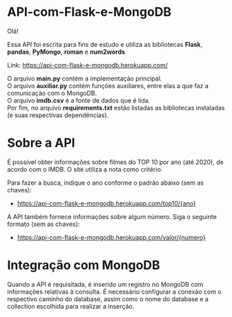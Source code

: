 # API-com-Flask-e-MongoDB
Olá!

Essa API foi escrita para fins de estudo e utiliza as bibliotecas **Flask**, **pandas**, **PyMongo**, **roman** e **num2words**

Link: https://api-com-flask-e-mongodb.herokuapp.com/

O arquivo **main.py** contém a implementação principal.  
O arquivo **auxiliar.py** contém funções auxiliares, entre elas a que faz a comunicação com o MongoDB.  
O arquivo **imdb.csv** é a fonte de dados que é lida.  
Por fim, no arquivo **requirements.txt** estão listadas as bibliotecas instaladas (e suas respectivas dependências).  


# Sobre a API

É possível obter informações sobre filmes do TOP 10 por ano (até 2020), de acordo com o IMDB. O site utiliza a nota como critério.



Para fazer a busca, indique o ano conforme o padrão abaixo (sem as chaves):

* https://api-com-flask-e-mongodb.herokuapp.com/top10/{ano}


A API também fornece informações sobre algum número. Siga o seguinte formato (sem as chaves):

* https://api-com-flask-e-mongodb.herokuapp.com/valor/{numero}

# Integração com MongoDB
Quando a API é requisitada, é inserido um registro no MongoDB com informações relativas à consulta.
É necessário configurar a conexão com o respectivo caminho do database, assim como o nome do database e a collection escolhida para realizar a inserção.
